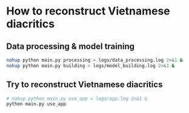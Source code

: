 # How to reconstruct Vietnamese diacritics

## Data processing & model training
```bash
nohup python main.py processing > logs/data_processing.log 2>&1 &
nohup python main.py building > logs/model_building.log 2>&1 &
```

## Try to reconstruct Vietnamese diacritics
```bash
# nohup python main.py use_app > logs/app.log 2>&1 &
python main.py use_app
```
